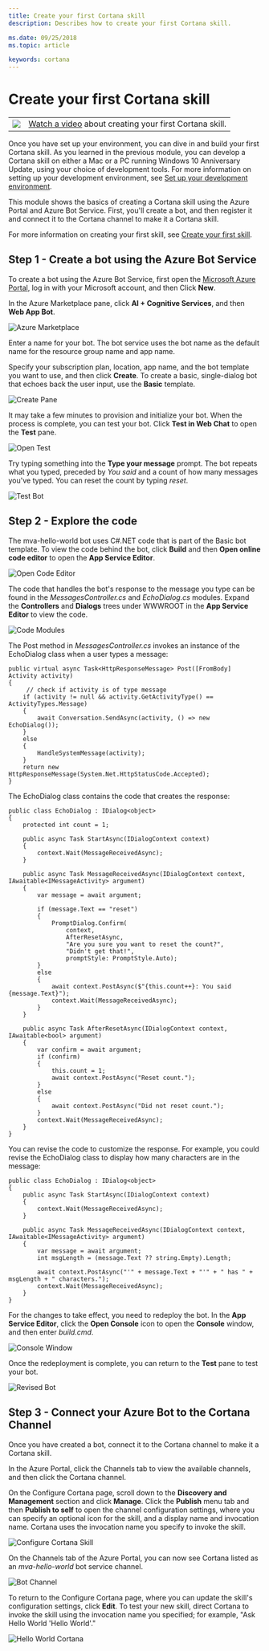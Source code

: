 ```yaml
---
title: Create your first Cortana skill
description: Describes how to create your first Cortana skill.

ms.date: 09/25/2018
ms.topic: article

keywords: cortana
--- 
```


# Create your first Cortana skill

|   |   |
| - | - |
| ![](../images/video-icon.png) | [Watch a video](https://mva.microsoft.com/en-US/training-courses/getting-started-with-cortana-skills-18241?l=3AxP2NfnE_8211787171) about creating your first Cortana skill. |


Once you have set up your environment, you can dive in and build your first Cortana skill. As you learned in the previous module, you can develop a Cortana skill on either a Mac or a PC running Windows 10 Anniversary Update, using your choice of development tools. For more information on setting up your development environment, see [Set up your development environment](./mva21-setup.md).

This module shows the basics of creating a Cortana skill using the Azure Portal and Azure Bot Service. First, you'll create a bot, and then register it and connect it to the Cortana channel to make it a Cortana skill.

For more information on creating your first skill, see [Create your first skill](./get-started.md).

## Step 1 - Create a bot using the Azure Bot Service

To create a bot using the Azure Bot Service, first open the [Microsoft Azure Portal](https://ms.portal.azure.com), log in with your Microsoft account, and then Click **New**.

In the Azure Marketplace pane, click **AI + Cognitive Services**, and then **Web App Bot**.

![Azure Marketplace](../images/mva22-azure-marketplace.png)

Enter a name for your bot. The bot service uses the bot name as the default name for the resource group name and app name. 

Specify your subscription plan, location, app name, and the bot template you want to use, and then click **Create**. To create a basic, single-dialog bot that echoes back the user input, use the **Basic** template. 

![Create Pane](../images/mva22-create.png)

It may take a few minutes to provision and initialize your bot. When the process is complete, you can test your bot. Click **Test in Web Chat** to open the **Test** pane.

![Open Test](../images/mva22-open-test.png)

Try typing something into the **Type your message** prompt. The bot repeats what you typed, preceded by *You said* and a count of how many messages you've typed. You can reset the count by typing *reset*.

![Test Bot](../images/mva22-test.png)

## Step 2 - Explore the code

The mva-hello-world bot uses C#.NET code that is part of the Basic bot template. To view the code behind the bot, click **Build** and then **Open online code editor** to open the **App Service Editor**.

![Open Code Editor](../images/mva22-open-code-editor.png)

The code that handles the bot's response to the message you type can be found in the *MessagesController.cs* and *EchoDialog.cs* modules. Expand the **Controllers** and **Dialogs** trees under WWWROOT in the **App Service Editor** to view the code.

![Code Modules](../images/mva22-modules.png)

The Post method in *MessagesController.cs* invokes an instance of the EchoDialog class when a user types a message:

    public virtual async Task<HttpResponseMessage> Post([FromBody] Activity activity)
    {
         // check if activity is of type message
        if (activity != null && activity.GetActivityType() == ActivityTypes.Message)
        {
            await Conversation.SendAsync(activity, () => new EchoDialog());
        }
        else
        {
            HandleSystemMessage(activity);
        }
        return new HttpResponseMessage(System.Net.HttpStatusCode.Accepted);
    }   

The EchoDialog class contains the code that creates the response:

    public class EchoDialog : IDialog<object>
    {
        protected int count = 1;

        public async Task StartAsync(IDialogContext context)
        {
            context.Wait(MessageReceivedAsync);
        }

        public async Task MessageReceivedAsync(IDialogContext context, IAwaitable<IMessageActivity> argument)
        {
            var message = await argument;

            if (message.Text == "reset")
            {
                PromptDialog.Confirm(
                    context,
                    AfterResetAsync,
                    "Are you sure you want to reset the count?",
                    "Didn't get that!",
                    promptStyle: PromptStyle.Auto);
            }
            else
            {
                await context.PostAsync($"{this.count++}: You said {message.Text}");
                context.Wait(MessageReceivedAsync);
            }
        }

        public async Task AfterResetAsync(IDialogContext context, IAwaitable<bool> argument)
        {
            var confirm = await argument;
            if (confirm)
            {
                this.count = 1;
                await context.PostAsync("Reset count.");
            }
            else
            {
                await context.PostAsync("Did not reset count.");
            }
            context.Wait(MessageReceivedAsync);
        }
    }

You can revise the code to customize the response. For example, you could revise the EchoDialog class to display how many characters are in the message:

    public class EchoDialog : IDialog<object>
    {
        public async Task StartAsync(IDialogContext context)
        {
            context.Wait(MessageReceivedAsync);
        }

        public async Task MessageReceivedAsync(IDialogContext context, IAwaitable<IMessageActivity> argument)
        {
            var message = await argument;
            int msgLength = (message.Text ?? string.Empty).Length;

            await context.PostAsync("'" + message.Text + "'" + " has " + msgLength + " characters.");
            context.Wait(MessageReceivedAsync);
        }
    }

For the changes to take effect, you need to redeploy the bot. In the **App Service Editor**, click the **Open Console** icon to open the **Console** window, and then enter *build.cmd*.

![Console Window](../images/mva22-console-window.png)

Once the redeployment is complete, you can return to the **Test** pane to test your bot.

![Revised Bot](../images/mva22-revised-bot.png)

## Step 3 - Connect your Azure Bot to the Cortana Channel

Once you have created a bot, connect it to the Cortana channel to make it a Cortana skill.

In the Azure Portal, click the Channels tab to view the available channels, and then click the Cortana channel.

On the Configure Cortana page, scroll down to the **Discovery and Management** section and click **Manage**. Click the **Publish** menu tab and then **Publish to self** to open the channel configuration settings, where you can specify an optional icon for the skill, and a display name and invocation name. Cortana uses the invocation name you specify to invoke the skill.

<!-- new -->  
![Configure Cortana Skill](../images/cortana-configure-settings.png)  
<!-- new -->  

On the Channels tab of the Azure Portal, you can now see Cortana listed as an *mva-hello-world* bot service channel. 

![Bot Channel](../images/mva22-helloworld-channel.png)

To return to the Configure Cortana page, where you can update the skill's configuration settings, click **Edit**. To test your new skill, direct Cortana to invoke the skill using the invocation name you specified; for example, "Ask Hello World 'Hello World'."

![Hello World Cortana](../images/mva22-helloworld-cortana.png)



